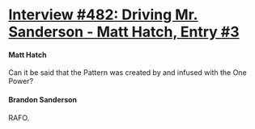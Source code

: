 # [Interview #482: Driving Mr. Sanderson - Matt Hatch, Entry #3](https://www.theoryland.com/intvmain.php?i=482#3)

#### Matt Hatch

Can it be said that the Pattern was created by and infused with the One Power?

#### Brandon Sanderson

RAFO.

